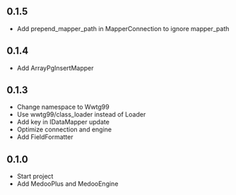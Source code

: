 ## 0.1.5
- Add prepend_mapper_path in MapperConnection to ignore mapper_path

## 0.1.4
- Add ArrayPgInsertMapper

## 0.1.3
- Change namespace to Wwtg99
- Use wwtg99/class_loader instead of Loader
- Add key in IDataMapper update
- Optimize connection and engine
- Add FieldFormatter

## 0.1.0
- Start project
- Add MedooPlus and MedooEngine
